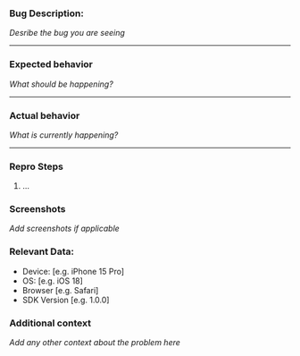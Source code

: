 ### Bug Description:
*Desribe the bug you are seeing*

---
### Expected behavior
*What should be happening?*

---
### Actual behavior
*What is currently happening?*

---
### Repro Steps
1. ...

### Screenshots
*Add screenshots if applicable*

### Relevant Data:
 - Device: [e.g. iPhone 15 Pro]
 - OS: [e.g. iOS 18]
 - Browser [e.g. Safari]
 - SDK Version [e.g. 1.0.0]

### Additional context
*Add any other context about the problem here*
